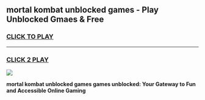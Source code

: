 
## mortal kombat unblocked games - Play Unblocked Gmaes & Free
<h3>
<a href="https://news.freeplayer.one?title=mortal_kombat_unblocked_games&ref=23F">CLICK TO PLAY</a></h3>
<hr>

<h3>
<a href="https://news.freeplayer.one?title=mortal_kombat_unblocked_games&ref=23F">CLICK 2 PLAY</a>
  
</h3>

<a href="https://news.freeplayer.one?title=mortal_kombat_unblocked_games&ref=23F/"><img src="https://clearcache.store/games.png"></a>


**mortal kombat unblocked games games unblocked: Your Gateway to Fun and Accessible Online Gaming**
